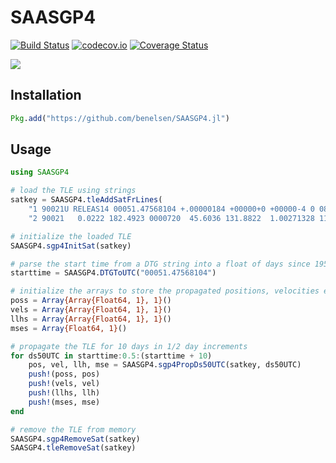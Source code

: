 # SAASGP4

[![Build Status](https://travis-ci.org/benelsen/SAASGP4.jl.svg?branch=master)](https://travis-ci.org/benelsen/SAASGP4.jl)
[![codecov.io](http://codecov.io/github/benelsen/SAASGP4.jl/coverage.svg?branch=master)](http://codecov.io/github/benelsen/SAASGP4.jl?branch=master)
[![Coverage Status](https://coveralls.io/repos/github/benelsen/SAASGP4.jl/badge.svg?branch=master)](https://coveralls.io/github/benelsen/SAASGP4.jl?branch=master)
<!--
[![](https://img.shields.io/badge/docs-stable-blue.svg)](https://benelsen.github.io/SAASGP4.jl/stable/)
-->
[![](https://img.shields.io/badge/docs-latest-blue.svg)](https://benelsen.github.io/SAASGP4.jl/latest/)

## Installation

```julia
Pkg.add("https://github.com/benelsen/SAASGP4.jl")
```

<!--
```julia
Pkg.add("SAASGP4")
```
-->

## Usage

```julia
using SAASGP4

# load the TLE using strings
satkey = SAASGP4.tleAddSatFrLines(
    "1 90021U RELEAS14 00051.47568104 +.00000184 +00000+0 +00000-4 0 0814",
    "2 90021   0.0222 182.4923 0000720  45.6036 131.8822  1.00271328 1199")

# initialize the loaded TLE
SAASGP4.sgp4InitSat(satkey)

# parse the start time from a DTG string into a float of days since 1950
starttime = SAASGP4.DTGToUTC("00051.47568104")

# initialize the arrays to store the propagated positions, velocities etc.
poss = Array{Array{Float64, 1}, 1}()
vels = Array{Array{Float64, 1}, 1}()
llhs = Array{Array{Float64, 1}, 1}()
mses = Array{Float64, 1}()

# propagate the TLE for 10 days in 1/2 day increments
for ds50UTC in starttime:0.5:(starttime + 10)
    pos, vel, llh, mse = SAASGP4.sgp4PropDs50UTC(satkey, ds50UTC)
    push!(poss, pos)
    push!(vels, vel)
    push!(llhs, llh)
    push!(mses, mse)
end

# remove the TLE from memory
SAASGP4.sgp4RemoveSat(satkey)
SAASGP4.tleRemoveSat(satkey)
```
